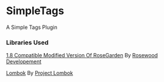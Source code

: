 # SimpleTags
A Simple Tags Plugin

### Libraries Used
[1.8 Compatible Modified Version Of RoseGarden](https://github.com/Refrac/RoseGarden) By [Rosewood Developement](https://github.com/Rosewood-Development)

[Lombok](https://github.com/projectlombok/lombok) By [Project Lombok](https://github.com/projectlombok)
